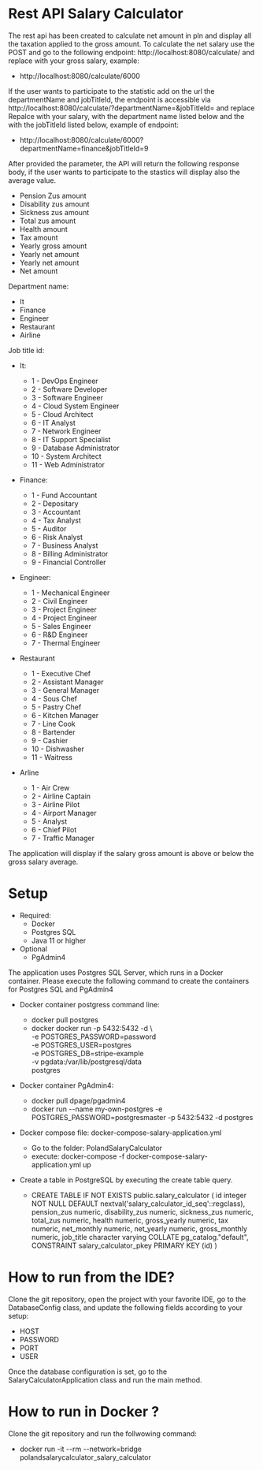 # Rest API Salary Calculator

The rest api has been created to calculate net amount in pln and display all the taxation applied to the gross amount.
To calculate the net salary use the POST and go to the following endpoint: http://localhost:8080/calculate/<grossSalaryMonthly> and replace <grossSalaryAmount> with your gross salary, example:
* http://localhost:8080/calculate/6000
 
If the user wants to participate to the statistic add on the url the departmentName and jobTitleId, the endpoint is accessible via http://localhost:8080/calculate/<grossSalaryMonthly>?departmentName=<departmentName>&jobTitleId=<id> and replace Repalce <grossSalaryAmount> with your salary, <departmentName> with the department name listed below and the <jobTitleId> with the jobTitleId listed below, example of endpoint:
 
* http://localhost:8080/calculate/6000?departmentName=finance&jobTitleId=9

After provided the parameter, the API will return the following response body, if the user wants to participate to the stastics will display also the average value.



* Pension Zus amount
* Disability zus amount
* Sickness zus amount
* Total zus amount
* Health amount
* Tax amount
* Yearly gross amount
* Yearly net amount
* Yearly net amount
* Net amount

Department name:

* It
* Finance
* Engineer
* Restaurant
* Airline

Job title id:

* It:
  * 1 - DevOps Engineer
  * 2 - Software Developer
  * 3 - Software Engineer
  * 4 - Cloud System Engineer
  * 5 - Cloud Architect
  * 6 - IT Analyst
  * 7 - Network Engineer
  * 8 - IT Support Specialist
  * 9 - Database Administrator
  * 10 - System Architect
  * 11 - Web Administrator
 
* Finance:
  * 1 - Fund Accountant
  * 2 - Depositary
  * 3 - Accountant
  * 4 - Tax Analyst
  * 5 - Auditor
  * 6 - Risk Analyst
  * 7 - Business Analyst
  * 8 - Billing Administrator
  * 9 - Financial Controller
 
* Engineer:
  * 1 - Mechanical Engineer 
  * 2 - Civil Engineer
  * 3 - Project Engineer
  * 4 - Project Engineer
  * 5 - Sales Engineer
  * 6 - R&D Engineer
  * 7 - Thermal Engineer 
  
* Restaurant
  * 1 - Executive Chef
  * 2 - Assistant Manager
  * 3 - General Manager
  * 4 - Sous Chef
  * 5 - Pastry Chef
  * 6 - Kitchen Manager
  * 7 - Line Cook
  * 8 - Bartender
  * 9 - Cashier
  * 10 - Dishwasher
  * 11 - Waitress
  
* Arline
  * 1 - Air Crew
  * 2 - Airline Captain
  * 3 - Airline Pilot
  * 4 - Airport Manager
  * 5 - Analyst
  * 6 - Chief Pilot
  * 7 - Traffic Manager
 

The application will display if the salary gross amount is above or below the gross salary average.

# Setup
* Required:
  * Docker
  * Postgres SQL
  * Java 11 or higher
* Optional
  * PgAdmin4

The application uses Postgres SQL Server, which runs in a Docker container. Please execute the following command to create the containers for Postgres SQL and PgAdmin4

* Docker container postgress command line:
  * docker pull postgres
  * docker docker run -p 5432:5432 -d \                                              
    -e POSTGRES_PASSWORD=password \
    -e POSTGRES_USER=postgres \
    -e POSTGRES_DB=stripe-example \
    -v pgdata:/var/lib/postgresql/data \
    postgres
  

* Docker container PgAdmin4: 
  * docker pull dpage/pgadmin4
  * docker run --name my-own-postgres -e POSTGRES_PASSWORD=postgresmaster -p 5432:5432 -d postgres
  
* Docker compose file: docker-compose-salary-application.yml
  * Go to the folder: PolandSalaryCalculator
  * execute: docker-compose -f docker-compose-salary-application.yml up

* Create a table in PostgreSQL by executing the create table query.

  * CREATE TABLE IF NOT EXISTS public.salary_calculator ( id integer NOT NULL DEFAULT nextval('salary_calculator_id_seq'::regclass), pension_zus numeric, disability_zus numeric, sickness_zus numeric, total_zus numeric, health numeric, gross_yearly numeric, tax numeric, net_monthly numeric, net_yearly numeric, gross_monthly numeric, job_title character varying COLLATE pg_catalog."default", CONSTRAINT salary_calculator_pkey PRIMARY KEY (id) )

# How to run from the IDE?

Clone the git repository, open the project with your favorite IDE, go to the DatabaseConfig class, and update the following fields according to your setup:

* HOST
* PASSWORD
* PORT
* USER

Once the database configuration is set, go to the SalaryCalculatorApplication class and run the main method.

# How to run in Docker ?

Clone the git repository and run the follwowing command:

* docker run -it --rm --network=bridge polandsalarycalculator_salary_calculator




